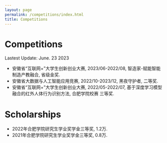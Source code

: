 ```yaml
---
layout: page
permalink: /competitions/index.html
title: Competitions
---
```


# Competitions

Lastest Update: June. 23 2023 &nbsp; 

- 安徽省“互联网+”大学生创新创业大赛, 2023/06-2022/08, 智造家-赋能智能制造产教融合, 省级金奖.
- 安徽省大数据与人工智能应用竞赛, 2022/10-2023/12, 黑夜守护者, 二等奖.
- 安徽省“互联网+”大学生创新创业大赛, 2022/05-2022/07, 基于深度学习模型融合的红外人体行为识别方法, 合肥学院校赛 三等奖.

# Scholarships

- 2022年合肥学院研究生学业奖学金三等奖, 1.2万.
- 2021年合肥学院研究生学业奖学金三等奖, 0.8万.
